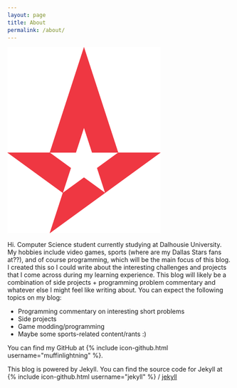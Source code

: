 ```yaml
---
layout: page
title: About
permalink: /about/
---
```


![bestcsgoteam](/assets/astralis.PNG)

Hi. Computer Science student currently studying at Dalhousie University. My hobbies include video games, sports (where are my Dallas Stars fans at??), and of course programming, which will be the main focus of this blog. I created this so I could write about the interesting challenges and projects that I come across during my learning experience. This blog will likely be a combination of side projects + programming problem commentary and whatever else I might feel like writing about. You can expect the following topics on my blog:

- Programming commentary on interesting short problems
- Side projects
- Game modding/programming
- Maybe some sports-related content/rants :)

You can find my GitHub at {% include icon-github.html username="muffinlightning" %}.


This blog is powered by Jekyll. You can find the source code for Jekyll at
{% include icon-github.html username="jekyll" %} /
[jekyll](https://github.com/jekyll/jekyll)
